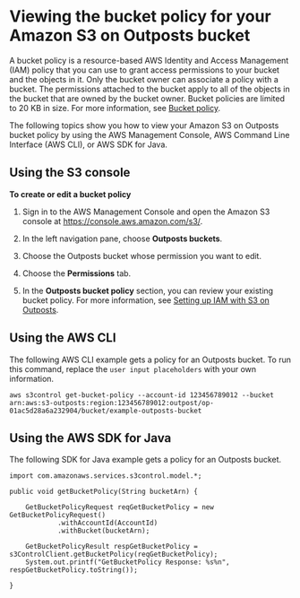 # Viewing the bucket policy for your Amazon S3 on Outposts bucket<a name="S3OutpostsBucketPolicyGet"></a>

A bucket policy is a resource\-based AWS Identity and Access Management \(IAM\) policy that you can use to grant access permissions to your bucket and the objects in it\. Only the bucket owner can associate a policy with a bucket\. The permissions attached to the bucket apply to all of the objects in the bucket that are owned by the bucket owner\. Bucket policies are limited to 20 KB in size\. For more information, see [Bucket policy](S3onOutposts.md#S3OutpostsBucketPolicies)\.

The following topics show you how to view your Amazon S3 on Outposts bucket policy by using the AWS Management Console, AWS Command Line Interface \(AWS CLI\), or AWS SDK for Java\. 

## Using the S3 console<a name="s3-outposts-bucket-policy"></a>

**To create or edit a bucket policy**

1. Sign in to the AWS Management Console and open the Amazon S3 console at [https://console\.aws\.amazon\.com/s3/](https://console.aws.amazon.com/s3/)\.

1. In the left navigation pane, choose **Outposts buckets**\.

1. Choose the Outposts bucket whose permission you want to edit\.

1. Choose the **Permissions** tab\.

1. In the **Outposts bucket policy** section, you can review your existing bucket policy\. For more information, see [Setting up IAM with S3 on Outposts](S3OutpostsIAM.md)\.

## Using the AWS CLI<a name="S3OutpostsGetBucketPolicyCLI"></a>

The following AWS CLI example gets a policy for an Outposts bucket\. To run this command, replace the `user input placeholders` with your own information\.

```
aws s3control get-bucket-policy --account-id 123456789012 --bucket arn:aws:s3-outposts:region:123456789012:outpost/op-01ac5d28a6a232904/bucket/example-outposts-bucket
```

## Using the AWS SDK for Java<a name="S3OutpostsGetBucketPolicyJava"></a>

The following SDK for Java example gets a policy for an Outposts bucket\.

```
import com.amazonaws.services.s3control.model.*;

public void getBucketPolicy(String bucketArn) {

    GetBucketPolicyRequest reqGetBucketPolicy = new GetBucketPolicyRequest()
            .withAccountId(AccountId)
            .withBucket(bucketArn);

    GetBucketPolicyResult respGetBucketPolicy = s3ControlClient.getBucketPolicy(reqGetBucketPolicy);
    System.out.printf("GetBucketPolicy Response: %s%n", respGetBucketPolicy.toString());

}
```